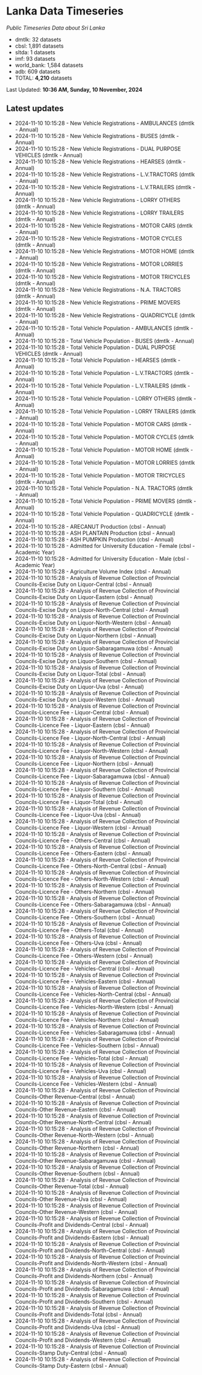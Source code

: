 # Lanka Data Timeseries
*Public Timeseries Data about Sri Lanka*

* dmtlk: 32 datasets
* cbsl: 1,891 datasets
* sltda: 1 datasets
* imf: 93 datasets
* world_bank: 1,584 datasets
* adb: 609 datasets
* TOTAL: **4,210** datasets

Last Updated: **10:36 AM, Sunday, 10 November, 2024**

## Latest updates

* 2024-11-10 10:15:28 - New Vehicle Registrations - AMBULANCES (dmtlk - Annual)
* 2024-11-10 10:15:28 - New Vehicle Registrations - BUSES (dmtlk - Annual)
* 2024-11-10 10:15:28 - New Vehicle Registrations - DUAL PURPOSE VEHICLES (dmtlk - Annual)
* 2024-11-10 10:15:28 - New Vehicle Registrations - HEARSES (dmtlk - Annual)
* 2024-11-10 10:15:28 - New Vehicle Registrations - L.V.TRACTORS (dmtlk - Annual)
* 2024-11-10 10:15:28 - New Vehicle Registrations - L.V.TRAILERS (dmtlk - Annual)
* 2024-11-10 10:15:28 - New Vehicle Registrations - LORRY OTHERS (dmtlk - Annual)
* 2024-11-10 10:15:28 - New Vehicle Registrations - LORRY TRAILERS (dmtlk - Annual)
* 2024-11-10 10:15:28 - New Vehicle Registrations - MOTOR CARS (dmtlk - Annual)
* 2024-11-10 10:15:28 - New Vehicle Registrations - MOTOR CYCLES (dmtlk - Annual)
* 2024-11-10 10:15:28 - New Vehicle Registrations - MOTOR HOME (dmtlk - Annual)
* 2024-11-10 10:15:28 - New Vehicle Registrations - MOTOR LORRIES (dmtlk - Annual)
* 2024-11-10 10:15:28 - New Vehicle Registrations - MOTOR TRICYCLES (dmtlk - Annual)
* 2024-11-10 10:15:28 - New Vehicle Registrations - N.A. TRACTORS (dmtlk - Annual)
* 2024-11-10 10:15:28 - New Vehicle Registrations - PRIME MOVERS (dmtlk - Annual)
* 2024-11-10 10:15:28 - New Vehicle Registrations - QUADRICYCLE (dmtlk - Annual)
* 2024-11-10 10:15:28 - Total Vehicle Population - AMBULANCES (dmtlk - Annual)
* 2024-11-10 10:15:28 - Total Vehicle Population - BUSES (dmtlk - Annual)
* 2024-11-10 10:15:28 - Total Vehicle Population - DUAL PURPOSE VEHICLES (dmtlk - Annual)
* 2024-11-10 10:15:28 - Total Vehicle Population - HEARSES (dmtlk - Annual)
* 2024-11-10 10:15:28 - Total Vehicle Population - L.V.TRACTORS (dmtlk - Annual)
* 2024-11-10 10:15:28 - Total Vehicle Population - L.V.TRAILERS (dmtlk - Annual)
* 2024-11-10 10:15:28 - Total Vehicle Population - LORRY OTHERS (dmtlk - Annual)
* 2024-11-10 10:15:28 - Total Vehicle Population - LORRY TRAILERS (dmtlk - Annual)
* 2024-11-10 10:15:28 - Total Vehicle Population - MOTOR CARS (dmtlk - Annual)
* 2024-11-10 10:15:28 - Total Vehicle Population - MOTOR CYCLES (dmtlk - Annual)
* 2024-11-10 10:15:28 - Total Vehicle Population - MOTOR HOME (dmtlk - Annual)
* 2024-11-10 10:15:28 - Total Vehicle Population - MOTOR LORRIES (dmtlk - Annual)
* 2024-11-10 10:15:28 - Total Vehicle Population - MOTOR TRICYCLES (dmtlk - Annual)
* 2024-11-10 10:15:28 - Total Vehicle Population - N.A. TRACTORS (dmtlk - Annual)
* 2024-11-10 10:15:28 - Total Vehicle Population - PRIME MOVERS (dmtlk - Annual)
* 2024-11-10 10:15:28 - Total Vehicle Population - QUADRICYCLE (dmtlk - Annual)
* 2024-11-10 10:15:28 - ARECANUT Production (cbsl - Annual)
* 2024-11-10 10:15:28 - ASH PLANTAIN Production (cbsl - Annual)
* 2024-11-10 10:15:28 - ASH PUMPKIN Production (cbsl - Annual)
* 2024-11-10 10:15:28 - Admitted for University Education - Female (cbsl - Academic Year)
* 2024-11-10 10:15:28 - Admitted for University Education - Male (cbsl - Academic Year)
* 2024-11-10 10:15:28 - Agriculture Volume Index (cbsl - Annual)
* 2024-11-10 10:15:28 - Analysis of Revenue Collection of Provincial Councils-Excise Duty on Liquor-Central (cbsl - Annual)
* 2024-11-10 10:15:28 - Analysis of Revenue Collection of Provincial Councils-Excise Duty on Liquor-Eastern (cbsl - Annual)
* 2024-11-10 10:15:28 - Analysis of Revenue Collection of Provincial Councils-Excise Duty on Liquor-North-Central (cbsl - Annual)
* 2024-11-10 10:15:28 - Analysis of Revenue Collection of Provincial Councils-Excise Duty on Liquor-North-Western (cbsl - Annual)
* 2024-11-10 10:15:28 - Analysis of Revenue Collection of Provincial Councils-Excise Duty on Liquor-Northern (cbsl - Annual)
* 2024-11-10 10:15:28 - Analysis of Revenue Collection of Provincial Councils-Excise Duty on Liquor-Sabaragamuwa (cbsl - Annual)
* 2024-11-10 10:15:28 - Analysis of Revenue Collection of Provincial Councils-Excise Duty on Liquor-Southern (cbsl - Annual)
* 2024-11-10 10:15:28 - Analysis of Revenue Collection of Provincial Councils-Excise Duty on Liquor-Total (cbsl - Annual)
* 2024-11-10 10:15:28 - Analysis of Revenue Collection of Provincial Councils-Excise Duty on Liquor-Uva (cbsl - Annual)
* 2024-11-10 10:15:28 - Analysis of Revenue Collection of Provincial Councils-Excise Duty on Liquor-Western (cbsl - Annual)
* 2024-11-10 10:15:28 - Analysis of Revenue Collection of Provincial Councils-Licence Fee - Liquor-Central (cbsl - Annual)
* 2024-11-10 10:15:28 - Analysis of Revenue Collection of Provincial Councils-Licence Fee - Liquor-Eastern (cbsl - Annual)
* 2024-11-10 10:15:28 - Analysis of Revenue Collection of Provincial Councils-Licence Fee - Liquor-North-Central (cbsl - Annual)
* 2024-11-10 10:15:28 - Analysis of Revenue Collection of Provincial Councils-Licence Fee - Liquor-North-Western (cbsl - Annual)
* 2024-11-10 10:15:28 - Analysis of Revenue Collection of Provincial Councils-Licence Fee - Liquor-Northern (cbsl - Annual)
* 2024-11-10 10:15:28 - Analysis of Revenue Collection of Provincial Councils-Licence Fee - Liquor-Sabaragamuwa (cbsl - Annual)
* 2024-11-10 10:15:28 - Analysis of Revenue Collection of Provincial Councils-Licence Fee - Liquor-Southern (cbsl - Annual)
* 2024-11-10 10:15:28 - Analysis of Revenue Collection of Provincial Councils-Licence Fee - Liquor-Total (cbsl - Annual)
* 2024-11-10 10:15:28 - Analysis of Revenue Collection of Provincial Councils-Licence Fee - Liquor-Uva (cbsl - Annual)
* 2024-11-10 10:15:28 - Analysis of Revenue Collection of Provincial Councils-Licence Fee - Liquor-Western (cbsl - Annual)
* 2024-11-10 10:15:28 - Analysis of Revenue Collection of Provincial Councils-Licence Fee - Others-Central (cbsl - Annual)
* 2024-11-10 10:15:28 - Analysis of Revenue Collection of Provincial Councils-Licence Fee - Others-Eastern (cbsl - Annual)
* 2024-11-10 10:15:28 - Analysis of Revenue Collection of Provincial Councils-Licence Fee - Others-North-Central (cbsl - Annual)
* 2024-11-10 10:15:28 - Analysis of Revenue Collection of Provincial Councils-Licence Fee - Others-North-Western (cbsl - Annual)
* 2024-11-10 10:15:28 - Analysis of Revenue Collection of Provincial Councils-Licence Fee - Others-Northern (cbsl - Annual)
* 2024-11-10 10:15:28 - Analysis of Revenue Collection of Provincial Councils-Licence Fee - Others-Sabaragamuwa (cbsl - Annual)
* 2024-11-10 10:15:28 - Analysis of Revenue Collection of Provincial Councils-Licence Fee - Others-Southern (cbsl - Annual)
* 2024-11-10 10:15:28 - Analysis of Revenue Collection of Provincial Councils-Licence Fee - Others-Total (cbsl - Annual)
* 2024-11-10 10:15:28 - Analysis of Revenue Collection of Provincial Councils-Licence Fee - Others-Uva (cbsl - Annual)
* 2024-11-10 10:15:28 - Analysis of Revenue Collection of Provincial Councils-Licence Fee - Others-Western (cbsl - Annual)
* 2024-11-10 10:15:28 - Analysis of Revenue Collection of Provincial Councils-Licence Fee - Vehicles-Central (cbsl - Annual)
* 2024-11-10 10:15:28 - Analysis of Revenue Collection of Provincial Councils-Licence Fee - Vehicles-Eastern (cbsl - Annual)
* 2024-11-10 10:15:28 - Analysis of Revenue Collection of Provincial Councils-Licence Fee - Vehicles-North-Central (cbsl - Annual)
* 2024-11-10 10:15:28 - Analysis of Revenue Collection of Provincial Councils-Licence Fee - Vehicles-North-Western (cbsl - Annual)
* 2024-11-10 10:15:28 - Analysis of Revenue Collection of Provincial Councils-Licence Fee - Vehicles-Northern (cbsl - Annual)
* 2024-11-10 10:15:28 - Analysis of Revenue Collection of Provincial Councils-Licence Fee - Vehicles-Sabaragamuwa (cbsl - Annual)
* 2024-11-10 10:15:28 - Analysis of Revenue Collection of Provincial Councils-Licence Fee - Vehicles-Southern (cbsl - Annual)
* 2024-11-10 10:15:28 - Analysis of Revenue Collection of Provincial Councils-Licence Fee - Vehicles-Total (cbsl - Annual)
* 2024-11-10 10:15:28 - Analysis of Revenue Collection of Provincial Councils-Licence Fee - Vehicles-Uva (cbsl - Annual)
* 2024-11-10 10:15:28 - Analysis of Revenue Collection of Provincial Councils-Licence Fee - Vehicles-Western (cbsl - Annual)
* 2024-11-10 10:15:28 - Analysis of Revenue Collection of Provincial Councils-Other Revenue-Central (cbsl - Annual)
* 2024-11-10 10:15:28 - Analysis of Revenue Collection of Provincial Councils-Other Revenue-Eastern (cbsl - Annual)
* 2024-11-10 10:15:28 - Analysis of Revenue Collection of Provincial Councils-Other Revenue-North-Central (cbsl - Annual)
* 2024-11-10 10:15:28 - Analysis of Revenue Collection of Provincial Councils-Other Revenue-North-Western (cbsl - Annual)
* 2024-11-10 10:15:28 - Analysis of Revenue Collection of Provincial Councils-Other Revenue-Northern (cbsl - Annual)
* 2024-11-10 10:15:28 - Analysis of Revenue Collection of Provincial Councils-Other Revenue-Sabaragamuwa (cbsl - Annual)
* 2024-11-10 10:15:28 - Analysis of Revenue Collection of Provincial Councils-Other Revenue-Southern (cbsl - Annual)
* 2024-11-10 10:15:28 - Analysis of Revenue Collection of Provincial Councils-Other Revenue-Total (cbsl - Annual)
* 2024-11-10 10:15:28 - Analysis of Revenue Collection of Provincial Councils-Other Revenue-Uva (cbsl - Annual)
* 2024-11-10 10:15:28 - Analysis of Revenue Collection of Provincial Councils-Other Revenue-Western (cbsl - Annual)
* 2024-11-10 10:15:28 - Analysis of Revenue Collection of Provincial Councils-Profit and Dividends-Central (cbsl - Annual)
* 2024-11-10 10:15:28 - Analysis of Revenue Collection of Provincial Councils-Profit and Dividends-Eastern (cbsl - Annual)
* 2024-11-10 10:15:28 - Analysis of Revenue Collection of Provincial Councils-Profit and Dividends-North-Central (cbsl - Annual)
* 2024-11-10 10:15:28 - Analysis of Revenue Collection of Provincial Councils-Profit and Dividends-North-Western (cbsl - Annual)
* 2024-11-10 10:15:28 - Analysis of Revenue Collection of Provincial Councils-Profit and Dividends-Northern (cbsl - Annual)
* 2024-11-10 10:15:28 - Analysis of Revenue Collection of Provincial Councils-Profit and Dividends-Sabaragamuwa (cbsl - Annual)
* 2024-11-10 10:15:28 - Analysis of Revenue Collection of Provincial Councils-Profit and Dividends-Southern (cbsl - Annual)
* 2024-11-10 10:15:28 - Analysis of Revenue Collection of Provincial Councils-Profit and Dividends-Total (cbsl - Annual)
* 2024-11-10 10:15:28 - Analysis of Revenue Collection of Provincial Councils-Profit and Dividends-Uva (cbsl - Annual)
* 2024-11-10 10:15:28 - Analysis of Revenue Collection of Provincial Councils-Profit and Dividends-Western (cbsl - Annual)
* 2024-11-10 10:15:28 - Analysis of Revenue Collection of Provincial Councils-Stamp Duty-Central (cbsl - Annual)
* 2024-11-10 10:15:28 - Analysis of Revenue Collection of Provincial Councils-Stamp Duty-Eastern (cbsl - Annual)